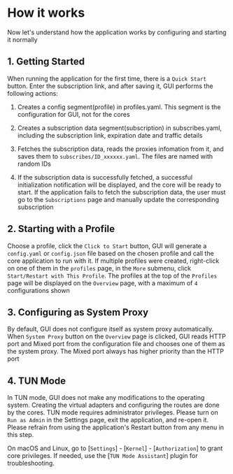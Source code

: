 # How it works

Now let's understand how the application works by configuring and starting it normally

## 1. Getting Started

When running the application for the first time, there is a `Quick Start` button. Enter the subscription link, and after saving it, GUI performs the following actions:

1. Creates a config segment(profile) in profiles.yaml. This segment is the configuration for GUI, not for the cores

2. Creates a subscription data segment(subscription) in subscribes.yaml, including the subscription link, expiration date and traffic details

3. Fetches the subscription data, reads the proxies infomation from it, and saves them to `subscribes/ID_xxxxxx.yaml`. The files are named with random IDs

4. If the subscription data is successfully fetched, a successful initialization notification will be displayed, and the core will be ready to start. If the application fails to fetch the subscription data, the user must go to the `Subscriptions` page and manually update the corresponding subscription

## 2. Starting with a Profile

Choose a profile, click the `Click to Start` button, GUI will generate a `config.yaml` or `config.json` file based on the chosen profile and call the core application to run with it. If multiple profiles were created, right-click on one of them in the `profiles` page, in the `More` submenu, click `Start/Restart with This Profile`. The profiles at the top of the `Profiles` page will be displayed on the `Overview` page, with a maximum of `4` configurations shown

## 3. Configuring as System Proxy

By default, GUI does not configure itself as system proxy automatically. When `System Proxy` button on the `Overview` page is clicked, GUI reads HTTP port and Mixed port from the configuration file and chooses one of them as the system proxy. The Mixed port always has higher priority than the HTTP port

## 4. TUN Mode

In TUN mode, GUI does not make any modifications to the operating system. Creating the virtual adapters and configuring the routes are done by the cores. TUN mode requires administrator privileges. Please turn on `Run as Admin` in the Settings page, exit the application, and re-open it. Please refrain from using the application's Restart button from any menu in this step.

On macOS and Linux, go to [`Settings`] - [`Kernel`] - [`Authorization`] to grant core privileges. If needed, use the [`TUN Mode Assistant`] plugin for troubleshooting.

